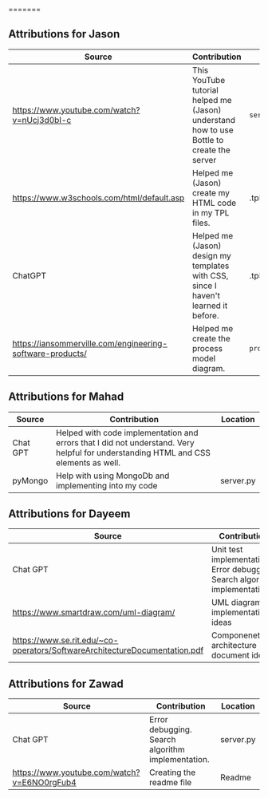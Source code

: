 

 
=======
## Attributions for Jason

| Source                                                                   | Contribution                                                                              | Location             |
|--------------------------------------------------------------------------|-------------------------------------------------------------------------------------------|----------------------|
| https://www.youtube.com/watch?v=nUcj3d0bI-c                              | This YouTube tutorial helped me (Jason) understand how to use Bottle to create the server | `server.py`          |
| https://www.w3schools.com/html/default.asp                               | Helped me (Jason) create my HTML code in my TPL files.                                    | .tpl files           |
| ChatGPT                                                                  | Helped me (Jason) design my templates with CSS, since I haven't learned it before.        | .tpl files           | 
| https://iansommerville.com/engineering-software-products/                | Helped me create the process model diagram.                                               | `process_model.md`   |

## Attributions for Mahad

| Source        | Contribution                                                                                                                        | Location  |
|---------------|-------------------------------------------------------------------------------------------------------------------------------------|-----------|
| Chat GPT      | Helped with code implementation and errors that I did not understand. Very helpful for understanding HTML and CSS elements as well. |           |
| pyMongo       | Help with using MongoDb and implementing into my code                                                                               | server.py |


## Attributions for Dayeem

| Source        | Contribution                                                                 | Location                  |
|---------------|------------------------------------------------------------------------------|---------------------------|
| Chat GPT      | Unit test implementations. Error debugging. Search algorithm implementation. | server.py, test_server.py |
| https://www.smartdraw.com/uml-diagram/       | UML diagram implementation ideas                                             | UML_diagram.png           |
| https://www.se.rit.edu/~co-operators/SoftwareArchitectureDocumentation.pdf     | Componenet architecture document ideas                                       | Comp_Arch.md              |

## Attributions for Zawad

| Source        | Contribution                                      | Location     |
|---------------|---------------------------------------------------|--------------|
| Chat GPT      | Error debugging. Search algorithm implementation. | server.py    |
| https://www.youtube.com/watch?v=E6NO0rgFub4      | Creating the readme file                          | Readme       |

